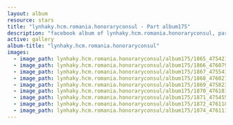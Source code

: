 ```yaml
---
layout: album
resource: stars
title: "lynhaky.hcm.romania.honoraryconsul - Part album175"
description: "facebook album of lynhaky.hcm.romania.honoraryconsul, part album175."
active: gallery
album-title: "lynhaky.hcm.romania.honoraryconsul"
images:
  - image_path: lynhaky.hcm.romania.honoraryconsul/album175/1865_475421684_1158658382284787_4576203776915532888_n.jpg
  - image_path: lynhaky.hcm.romania.honoraryconsul/album175/1866_476079093_1158655255618433_511093656896941818_n.jpg
  - image_path: lynhaky.hcm.romania.honoraryconsul/album175/1867_475543933_1158655235618435_2018222256839658140_n.jpg
  - image_path: lynhaky.hcm.romania.honoraryconsul/album175/1868_476027279_1158655495618409_624001212711003068_n.jpg
  - image_path: lynhaky.hcm.romania.honoraryconsul/album175/1869_475823457_1158655388951753_4808100860374796266_n.jpg
  - image_path: lynhaky.hcm.romania.honoraryconsul/album175/1870_476181243_1158655435618415_2729859498783303990_n.jpg
  - image_path: lynhaky.hcm.romania.honoraryconsul/album175/1871_475455522_1158655455618413_8078858453522871190_n.jpg
  - image_path: lynhaky.hcm.romania.honoraryconsul/album175/1872_476118501_1158655475618411_3228464659728506009_n.jpg
  - image_path: lynhaky.hcm.romania.honoraryconsul/album175/1874_476111516_1158654208951871_7822281261432057932_n.jpg
---
```

